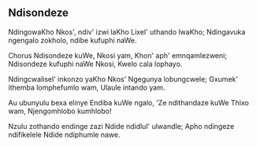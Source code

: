 ## Ndisondeze

NdingowaKho Nkos', ndiv' izwi laKho Lixel' uthando lwaKho;
Ndingavuka ngengalo zokholo, ndibe kufuphi naWe.

Chorus
Ndisondeze kuWe, Nkosi yam, Khon' aph' emnqamlezweni;
Ndisondeze kufuphi naWe Nkosi, Kwelo cala lophayo.

Ndingcwalisel' inkonzo yaKho Nkos' Ngegunya lobungcwele;
Gxumek' ithemba lomphefumlo wam, Ulaule intando yam.

Au ubunyulu bexa elinye Endiba kuWe ngalo,
'Ze ndithandaze kuWe Thixo wam, Njengomhlobo kumhlobo!

Nzulu zothando endinge zazi Ndide ndidlul' ulwandle;
Apho ndingeze ndifikelele Ndide ndiphumle nawe.


